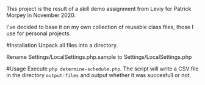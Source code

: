 This project is the result of a skill demo assignment from Leviy for Patrick Morpey in November 2020.

I've decided to base it on my own collection of reusable class files, those I use for personal projects.  

#Installation
Unpack all files into a directory.

Rename Settings/LocalSettings.php.sample to Settings/LocalSettings.php

#Usage
Execute `php determine-schedule.php`. The script will write a CSV file in the directory `output-files` and output whether it was succesfull or not. 
